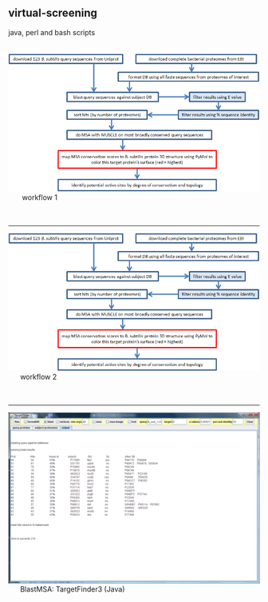 ## virtual-screening
java, perl and bash scripts 
<br><br><br>
<img src=https://github.com/peter-426/virtual-screening/blob/main/docs/wf1.png  width=600 >
<br>
&nbsp; &nbsp;&nbsp;&nbsp;&nbsp; workflow 1
<br><br><br>
<hr>
<img src=https://github.com/peter-426/virtual-screening/blob/main/docs/wf1.png  width=600 >
<br>
&nbsp;&nbsp;&nbsp;&nbsp;&nbsp; workflow 2
<br><br><br>
<hr>
<img src=https://github.com/peter-426/virtual-screening/blob/main/docs/TargetFinder3.png  width=600 >
<br>
&nbsp;&nbsp;&nbsp;&nbsp;&nbsp; BlastMSA: TargetFinder3 (Java)
<br><br>
